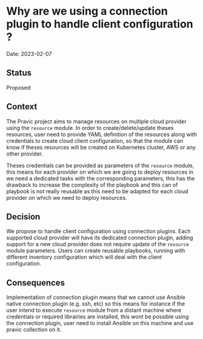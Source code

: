 # Why are we using a connection plugin to handle client configuration ?

Date: 2023-02-07

## Status

Proposed

## Context

The Pravic project aims to manage resources on multiple cloud provider using the ``resource`` module.
In order to create/delete/update theses resources, user need to provide YAML definition of the resources along with credentials to create cloud client configuration, so that the module can know if theses resources will be created on Kubernetes cluster, AWS or any other provider.

Theses credentials can be provided as parameters of the ``resource`` module, this means for each provider on which we are going to deploy resources in we need a dedicated tasks with the corresponding parameters, this has the drawback to increase the complexity of the playbook and this can of playbook is not really reusable as this need to be adapted for each cloud provider on which we need to deploy resources.

## Decision

We propose to handle client configuration using connection plugins. Each supported cloud provider will have its dedicated connection plugin, adding support for a new cloud provider does not require update of the ``resource`` module parameters. Users can create reusable playbooks, running with different inventory configuration which will deal with the client configuration.

## Consequences

Implementation of connection plugin means that we cannot use Ansible native connection plugin (e.g. ssh, etc) so this means for instance if the user intend to execute ``resource`` module from a distant machine where credentials or required librairies are installed, this wont be possible using the connection plugin, user need to install Ansible on this machine and use pravic collection on it.
